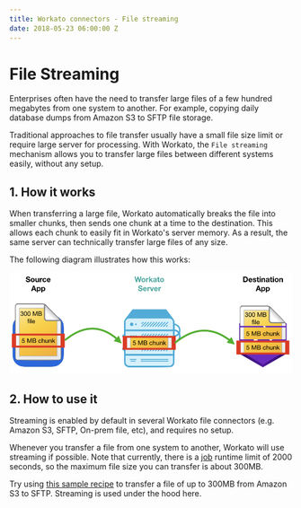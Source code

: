 ```yaml
---
title: Workato connectors - File streaming
date: 2018-05-23 06:00:00 Z
---
```


# File Streaming
Enterprises often have the need to transfer large files of a few hundred megabytes from one system to another. For example, copying daily database dumps from Amazon S3 to SFTP file storage.

Traditional approaches to file transfer usually have a small file size limit or require large server for processing. With Workato, the `File streaming` mechanism allows you to transfer large files between different systems easily, without any setup.

## 1. How it works
When transferring a large file, Workato automatically breaks the file into smaller chunks, then sends one chunk at a time to the destination. This allows each chunk to easily fit in Workato's server memory. As a result, the same server can technically transfer large files of any size.

The following diagram illustrates how this works:

![File streaming](/assets/images/features/file-streaming/streaming-graph.png)

## 2. How to use it
Streaming is enabled by default in several Workato file connectors (e.g. Amazon S3, SFTP, On-prem file, etc), and requires no setup.

Whenever you transfer a file from one system to another, Workato will use streaming if possible. Note that currently, there is a [job](https://docs.workato.com/recipes/jobs.html) runtime limit of 2000 seconds, so the maximum file size you can transfer is about 300MB.

Try using [this sample recipe](https://www.workato.com/recipes/696348#recipe) to transfer a file of up to 300MB from Amazon S3 to SFTP. Streaming is used under the hood here.
